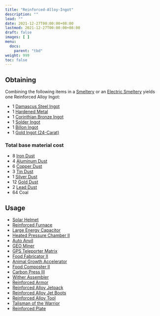 ```yaml
---
title: "Reinforced-Alloy-Ingot"
description: ""
lead: ""
date: 2021-12-27T00:00:00+08:00
lastmod: 2021-12-27T00:00:00+08:00
draft: false
images: [ ]
menu:
  docs:
    parent: "tbd"
weight: 999
toc: false
---
```


## Obtaining

Combining the following items in a [Smeltery](/docs/slimefun/smeltery) or an [Electric Smeltery](/docs/slimefun/electric-smeltery) yields one Reinforced Alloy Ingot:

* 1 [Damascus Steel Ingot](/docs/slimefun/damascus-steel-ingot)
* 1 [Hardened Metal](/docs/slimefun/hardened-metal)
* 1 [Corinthian Bronze Ingot](/docs/slimefun/corinthian-bronze-ingot)
* 1 [Solder Ingot](/docs/slimefun/solder-ingot)
* 1 [Billon Ingot](/docs/slimefun/billon-ingot)
* 1 [Gold Ingot (24-Carat)](/docs/slimefun/gold-ingot#gold-ingot-24-carat)

### Total base material cost

* 8 [Iron Dust](/docs/slimefun/iron-dust)
* 4 [Aluminum Dust](/docs/slimefun/aluminum-dust)
* 6 [Copper Dust](/docs/slimefun/copper-dust)
* 3 [Tin Dust](/docs/slimefun/tin-dust)
* 1 [Silver Dust](/docs/slimefun/silver-dust)
* 12 [Gold Dust](/docs/slimefun/gold-dust)
* 2 [Lead Dust](/docs/slimefun/lead-dust)
* 64 Coal

## Usage

* [Solar Helmet](/docs/slimefun/technical-gadgets#solar-helmet)
* [Reinforced Furnace](/docs/slimefun/enhanced-furnaces)
* [Large Energy Capacitor](/docs/slimefun/energy-capacitors)
* [Heated Pressure Chamber II](/docs/slimefun/heated-pressure-chamber)
* [Auto Anvil](/docs/slimefun/auto-anvil)
* [GEO Miner](/docs/slimefun/geo-miner)
* [GPS Teleporter Matrix](/docs/slimefun/gps-teleporter-matrix)
* [Food Fabricator II](/docs/slimefun/food-fabricator)
* [Animal Growth Accelerator](/docs/slimefun/animal-growth-accelerator)
* [Food Composter II](/docs/slimefun/food-composter)
* [Carbon Press III](/docs/slimefun/carbon-press)
* [Wither Assembler](/docs/slimefun/wither-assembler)
* [Reinforced Armor](/docs/slimefun/armor#reinforced-armor)
* [Reinforced Alloy Jetpack](/docs/slimefun/jetpacks)
* [Reinforced Alloy Jet Boots](/docs/slimefun/jet-boots)
* [Reinforced Alloy Tool](/docs/slimefun/multi-tools)
* [Talisman of the Warrior](/docs/slimefun/talismans)
* [Reinforced Plate](/docs/slimefun/miscellaneous-items)
